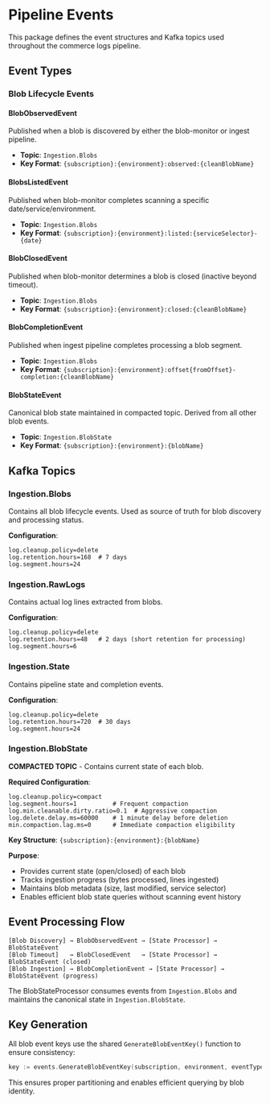 # Pipeline Events

This package defines the event structures and Kafka topics used throughout the commerce logs pipeline.

## Event Types

### Blob Lifecycle Events

#### BlobObservedEvent
Published when a blob is discovered by either the blob-monitor or ingest pipeline.
- **Topic**: `Ingestion.Blobs`
- **Key Format**: `{subscription}:{environment}:observed:{cleanBlobName}`

#### BlobsListedEvent
Published when blob-monitor completes scanning a specific date/service/environment.
- **Topic**: `Ingestion.Blobs`
- **Key Format**: `{subscription}:{environment}:listed:{serviceSelector}-{date}`

#### BlobClosedEvent
Published when blob-monitor determines a blob is closed (inactive beyond timeout).
- **Topic**: `Ingestion.Blobs`
- **Key Format**: `{subscription}:{environment}:closed:{cleanBlobName}`

#### BlobCompletionEvent
Published when ingest pipeline completes processing a blob segment.
- **Topic**: `Ingestion.Blobs`
- **Key Format**: `{subscription}:{environment}:offset{fromOffset}-completion:{cleanBlobName}`

#### BlobStateEvent
Canonical blob state maintained in compacted topic. Derived from all other blob events.
- **Topic**: `Ingestion.BlobState`
- **Key Format**: `{subscription}:{environment}:{blobName}`

## Kafka Topics

### Ingestion.Blobs
Contains all blob lifecycle events. Used as source of truth for blob discovery and processing status.

**Configuration**:
```properties
log.cleanup.policy=delete
log.retention.hours=168  # 7 days
log.segment.hours=24
```

### Ingestion.RawLogs
Contains actual log lines extracted from blobs.

**Configuration**:
```properties
log.cleanup.policy=delete
log.retention.hours=48   # 2 days (short retention for processing)
log.segment.hours=6
```

### Ingestion.State
Contains pipeline state and completion events.

**Configuration**:
```properties
log.cleanup.policy=delete
log.retention.hours=720  # 30 days
log.segment.hours=24
```

### Ingestion.BlobState
**COMPACTED TOPIC** - Contains current state of each blob.

**Required Configuration**:
```properties
log.cleanup.policy=compact
log.segment.hours=1          # Frequent compaction
log.min.cleanable.dirty.ratio=0.1  # Aggressive compaction
log.delete.delay.ms=60000    # 1 minute delay before deletion
min.compaction.lag.ms=0      # Immediate compaction eligibility
```

**Key Structure**: `{subscription}:{environment}:{blobName}`

**Purpose**: 
- Provides current state (open/closed) of each blob
- Tracks ingestion progress (bytes processed, lines ingested)
- Maintains blob metadata (size, last modified, service selector)
- Enables efficient blob state queries without scanning event history

## Event Processing Flow

```
[Blob Discovery] → BlobObservedEvent → [State Processor] → BlobStateEvent
[Blob Timeout]   → BlobClosedEvent   → [State Processor] → BlobStateEvent (closed)
[Blob Ingestion] → BlobCompletionEvent → [State Processor] → BlobStateEvent (progress)
```

The BlobStateProcessor consumes events from `Ingestion.Blobs` and maintains the canonical state in `Ingestion.BlobState`.

## Key Generation

All blob event keys use the shared `GenerateBlobEventKey()` function to ensure consistency:

```go
key := events.GenerateBlobEventKey(subscription, environment, eventType, blobName)
```

This ensures proper partitioning and enables efficient querying by blob identity. 